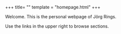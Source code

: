 +++
title= ""
template = "homepage.html"
+++

Welcome. This is the personal webpage of Jörg Rings.

Use the links in the upper right to browse sections.